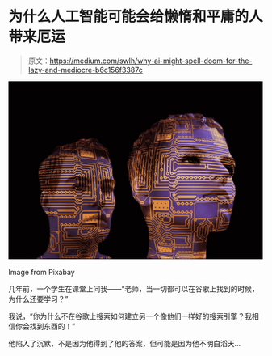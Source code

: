 # 为什么人工智能可能会给懒惰和平庸的人带来厄运

> 原文：<https://medium.com/swlh/why-ai-might-spell-doom-for-the-lazy-and-mediocre-b6c156f3387c>

![](img/75bcd2965ab4f30dcf051133b85a44a4.png)

Image from Pixabay

几年前，一个学生在课堂上问我——“老师，当一切都可以在谷歌上找到的时候，为什么还要学习？”

我说，“你为什么不在谷歌上搜索如何建立另一个像他们一样好的搜索引擎？我相信你会找到东西的！”

他陷入了沉默，不是因为他得到了他的答案，但可能是因为他不明白滔天…
